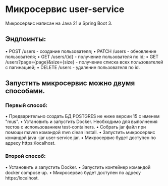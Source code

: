 # Микросервис user-service
Микросервис написан на Java 21 и Spring Boot 3.

## Эндпоинты:
• POST /users - создание пользователя;
• PATCH /users - обновление пользователя;
• GET /users/{id} - получение пользователя по id;
• GET /users?page={page}&size={size} - получение списка всех пользователей с пагинацией;
• DELETE /users - удаление пользователя по id.

## Запустить микросервис можно двумя способами.
### Первый способ:
•	Предварительно создать БД POSTGRES не ниже версии 15 с именем "mus".
•	Установить и запустить Docker. Необходимо для выполнения тестов с использованием test-containers.
•	Собрать jar файл при помощи maven командой mvn clean install.
•	Запустить микросервис командой java -jar user-service.jar.
•	Микросервис будет доступен по адресу https:/localhost.
### Второй способ:
•	Установить и запустить Docker.
•	Запустить контейнер командой docker compose up.
•	Микросервис будет доступен по адресу https:/localhost.
